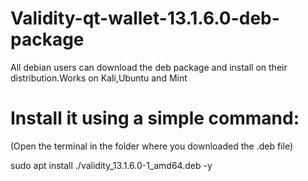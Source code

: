 # Validity-qt-wallet-13.1.6.0-deb-package
All debian users can download the deb package and install on their distribution.Works on Kali,Ubuntu and Mint

# Install it using a simple command:

(Open the terminal in the folder where you downloaded the .deb file)

sudo apt install ./validity_13.1.6.0-1_amd64.deb -y
